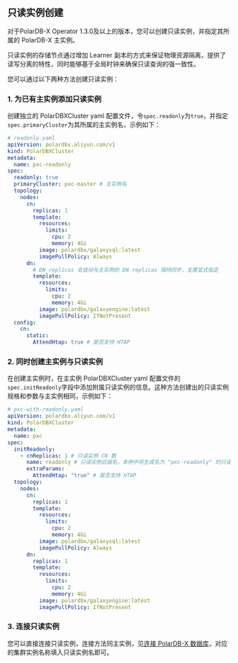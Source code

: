 ## 只读实例创建
对于PolarDB-X Operator 1.3.0及以上的版本，您可以创建只读实例，并指定其所属的 PolarDB-X 主实例。

只读实例的存储节点通过增加 Learner 副本的方式来保证物理资源隔离，提供了读写分离的特性，同时能够基于全局时钟来确保只读查询的强一致性。

您可以通过以下两种方法创建只读实例：

### 1. 为已有主实例添加只读实例
创建独立的 PolarDBXCluster yaml 配置文件，令`spec.readonly`为`true`，并指定`spec.primaryCluster`为其所属的主实例名，示例如下：
  ``` yaml
  # readonly.yaml
  apiVersion: polardbx.aliyun.com/v1
  kind: PolarDBXCluster
  metadata:
    name: pxc-readonly
  spec:
    readonly: true
    primaryCluster: pxc-master # 主实例名
    topology:
      nodes:
        cn:
          replicas: 1
          template:
            resources:
              limits:
                cpu: 2
                memory: 4Gi
            image: polardbx/galaxysql:latest
            imagePullPolicy: Always
        dn:
          # DN replicas 会自动与主实例的 DN replicas 保持同步，无需显式指定
          template:
            resources:
              limits:
                cpu: 2
                memory: 4Gi
            image: polardbx/galaxyengine:latest
            imagePullPolicy: IfNotPresent
    config:
      cn:
        static:
          AttendHtap: true # 是否支持 HTAP
  ```
### 2. 同时创建主实例与只读实例
在创建主实例时，在主实例 PolarDBXCluster yaml 配置文件的`spec.initReadonly`字段中添加附属只读实例的信息。这种方法创建出的只读实例规格和参数与主实例相同，示例如下：
  ``` yaml
  # pxc-with-readonly.yaml
  apiVersion: polardbx.aliyun.com/v1
  kind: PolarDBXCluster
  metadata:
    name: pxc
  spec:
    initReadonly:
      - cnReplicas: 1 # 只读实例 CN 数
        name: readonly # 只读实例后缀名，本例中将生成名为 "pxc-readonly" 的只读实例，不填则会生成随机后缀
        extraParams:
          AttendHtap: "true" # 是否支持 HTAP
    topology:
      nodes:
        cn:
          replicas: 1
          template:
            resources:
              limits:
                cpu: 2
                memory: 4Gi
            image: polardbx/galaxysql:latest
            imagePullPolicy: Always
        dn:
          replicas: 1
          template:
            resources:
              limits:
                cpu: 2
                memory: 4Gi
            image: polardbx/galaxyengine:latest
            imagePullPolicy: IfNotPresent
  ```

### 3. 连接只读实例

您可以直接连接只读实例，连接方法同主实例，见[连接 PolarDB-X 数据库](../connection/README.md)，对应的集群实例名称填入只读实例名即可。